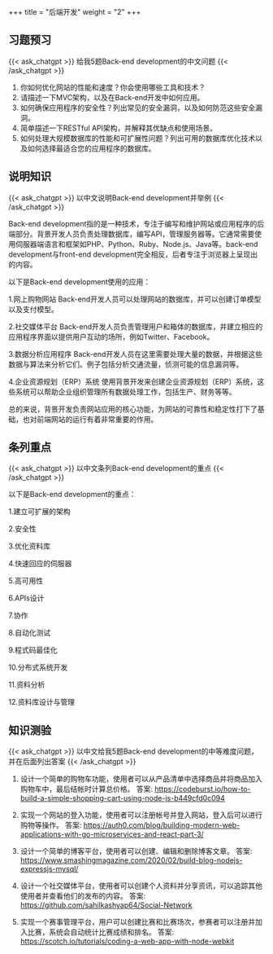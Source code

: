 +++
title = "后端开发"
weight = "2"
+++
## 习题预习
{{< ask_chatgpt >}}
给我5题Back-end development的中文问题
{{< /ask_chatgpt >}}



1. 你如何优化网站的性能和速度？你会使用哪些工具和技术？
2. 请描述一下MVC架构，以及在Back-end开发中如何应用。
3. 如何确保应用程序的安全性？列出常见的安全漏洞，以及如何防范这些安全漏洞。
4. 简单描述一下RESTful API架构，并解释其优缺点和使用场景。
5. 如何处理大规模数据库的性能和可扩展性问题？列出可用的数据库优化技术以及如何选择最适合您的应用程序的数据库。   

## 说明知识
{{< ask_chatgpt >}}
以中文说明Back-end development并举例
{{< /ask_chatgpt >}}



Back-end development指的是一种技术，专注于编写和维护网站或应用程序的后端部分。背景开发人员负责处理数据库，编写API，管理服务器等。它通常需要使用伺服器端语言和框架如PHP、Python、Ruby、Node.js、Java等。back-end development与front-end development完全相反，后者专注于浏览器上呈现出的内容。

以下是Back-end development使用的应用：

1.网上购物网站
Back-end开发人员可以处理网站的数据库，并可以创建订单模型以及支付模型。

2.社交媒体平台
Back-end开发人员负责管理用户和箱体的数据库，并建立相应的应用程序界面以提供用户互动的场所，例如Twitter、Facebook。 

3.数据分析应用程序
Back-end开发人员在这里需要处理大量的数据，并根据这些数据与算法来分析它们。例子包括分析交通流量，侦测可能的信息漏洞等。

4.企业资源规划（ERP）系统
使用背景开发来创建企业资源规划（ERP）系统，这些系统可以帮助企业组织管理所有数据处理工作，包括生产、财务等等。

总的来说，背景开发负责网站应用的核心功能，为网站的可靠性和稳定性打下了基础，也对前端网站的运行有着非常重要的作用。   

## 条列重点
{{< ask_chatgpt >}}
以中文条列Back-end development的重点
{{< /ask_chatgpt >}}



以下是Back-end development的重点：

1.建立可扩展的架构

2.安全性

3.优化资料库

4.快速回应的伺服器

5.高可用性

6.APIs设计

7.协作

8.自动化测试

9.程式码最佳化

10.分布式系统开发

11.资料分析

12.资料库设计与管理   

## 知识测验
{{< ask_chatgpt >}}
以中文给我5题Back-end development的中等难度问题，并在后面列出答案
{{< /ask_chatgpt >}}



1. 设计一个简单的购物车功能，使用者可以从产品清单中选择商品并将商品加入购物车中，最后结帐时计算总价格。
答案: https://codeburst.io/how-to-build-a-simple-shopping-cart-using-node-js-b449cfd0c094

2. 实现一个网站的登入功能，使用者可以注册帐号并登入网站，登入后可以进行购物等操作。
答案: https://auth0.com/blog/building-modern-web-applications-with-go-microservices-and-react-part-3/


3. 设计一个简单的博客平台，使用者可以创建、编辑和删除博客文章。
答案: https://www.smashingmagazine.com/2020/02/build-blog-nodejs-expressjs-mysql/


4. 设计一个社交媒体平台，使用者可以创建个人资料并分享资讯，可以追踪其他使用者并查看他们的发布的内容。
答案: https://github.com/sahilkashyap64/Social-Network


5. 实现一个赛事管理平台，用户可以创建比赛和比赛场次，参赛者可以注册并加入比赛，系统会自动统计比赛成绩和排名。
答案: https://scotch.io/tutorials/coding-a-web-app-with-node-webkit   

